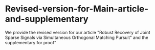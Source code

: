 # Revised-version-for-Main-article-and-supplementary
We provide the revised version for our article "Robust Recovery of Joint Sparse Signals via Simultaneous Orthogonal Matching Pursuit" and the supplementary for proof"
